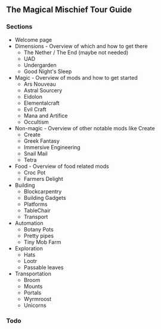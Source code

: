## The Magical Mischief Tour Guide ##

### Sections ###

- Welcome page
- Dimensions - Overview of which and how to get there
  - The Nether / The End (maybe not needed)
  - UAD
  - Undergarden
  - Good Night's Sleep
- Magic - Overview of mods and how to get started
  - Ars Nouveau
  - Astral Sourcery
  - Eidolon
  - Elementalcraft
  - Evil Craft
  - Mana and Artifice
  - Occultism
- Non-magic - Overview of other notable mods like Create
  - Create
  - Greek Fantasy
  - Immersive Engineering
  - Snail Mail
  - Tetra
- Food - Overview of food related mods
  - Croc Pot
  - Farmers Delight
- Building
  - Blockcarpentry
  - Building Gadgets
  - Platforms
  - TableChair
  - Transport
- Automation
  - Botany Pots
  - Pretty pipes
  - Tiny Mob Farm
- Exploration
  - Hats
  - Lootr
  - Passable leaves
- Transportation
  - Broom
  - Mounts
  - Portals
  - Wyrmroost
  - Unicorns
  
### Todo

